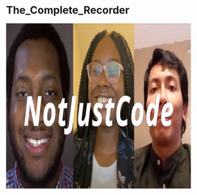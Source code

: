 # The_Complete_Recorder

<img src="https://github.com/NotJustCode3/The_Complete_Recorder/blob/main/Documentation/Miscellaneous/NotJustCode.png" width="550" height="450">
